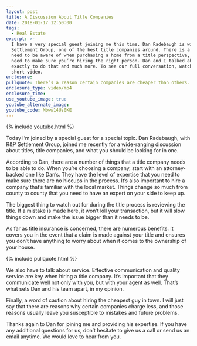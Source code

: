 ```yaml
---
layout: post
title: A Discussion About Title Companies
date: 2018-01-17 12:50:00
tags:
  - Real Estate
excerpt: >-
  I have a very special guest joining me this time. Dan Radebaugh is with R&P
  Settlement Group, one of the best title companies around. There is a lot you
  need to be aware of when purchasing a home from a title perspective, so you
  need to make sure you’re hiring the right person. Dan and I talked about how
  exactly to do that and much more. To see our full conversation, watch this
  short video.
enclosure:
pullquote: There’s a reason certain companies are cheaper than others.
enclosure_type: video/mp4
enclosure_time:
use_youtube_image: true
youtube_alternate_image:
youtube_code: Mbww14Us0KE
---
```



{% include youtube.html %}

Today I’m joined by a special guest for a special topic. Dan Radebaugh, with R&P Settlement Group, joined me recently for a wide-ranging discussion about titles, title companies, and what you should be looking for in one.

According to Dan, there are a number of things that a title company needs to be able to do. When you’re choosing a company, start with an attorney-backed one like Dan’s. They have the level of expertise that you need to make sure there are no hiccups in the process. It’s also important to hire a company that’s familiar with the local market. Things change so much from county to county that you need to have an expert on your side to keep up.

The biggest thing to watch out for during the title process is reviewing the title. If a mistake is made here, it won’t kill your transaction, but it will slow things down and make the issue bigger than it needs to be.

As far as title insurance is concerned, there are numerous benefits. It covers you in the event that a claim is made against your title and ensures you don’t have anything to worry about when it comes to the ownership of your house.

{% include pullquote.html %}

We also have to talk about service. Effective communication and quality service are key when hiring a title company. It’s important that they communicate well not only with you, but with your agent as well. That’s what sets Dan and his team apart, in my opinion.

Finally, a word of caution about hiring the cheapest guy in town. I will just say that there are reasons why certain companies charge less, and those reasons usually leave you susceptible to mistakes and future problems.

Thanks again to Dan for joining me and providing his expertise. If you have any additional questions for us, don’t hesitate to give us a call or send us an email anytime. We would love to hear from you.